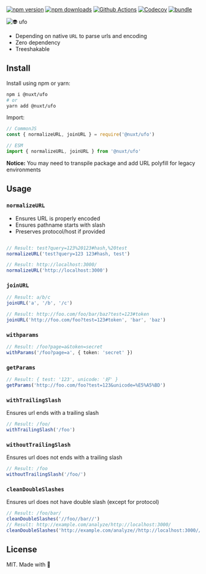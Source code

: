 [![npm version][npm-version-src]][npm-version-href]
[![npm downloads][npm-downloads-src]][npm-downloads-href]
[![Github Actions][github-actions-src]][github-actions-href]
[![Codecov][codecov-src]][codecov-href]
[![bundle][bundle-src]][bundle-href]

![👽 ufo](.github/banner.svg)

- Depending on native `URL` to parse urls and encoding
- Zero dependency
- Treeshakable

## Install

Install using npm or yarn:

```bash
npm i @nuxt/ufo
# or
yarn add @nuxt/ufo
```

Import:

```js
// CommonJS
const { normalizeURL, joinURL } = require('@nuxt/ufo')

// ESM
import { normalizeURL, joinURL } from '@nuxt/ufo'
```

**Notice:** You may need to transpile package and add URL polyfill for legacy environments

## Usage

### `normalizeURL`

- Ensures URL is properly encoded
- Ensures pathname starts with slash
- Preserves protocol/host if provided

```ts

// Result: test?query=123%20123#hash,%20test
normalizeURL('test?query=123 123#hash, test')

// Result: http://localhost:3000/
normalizeURL('http://localhost:3000')
```

### `joinURL`

```ts
// Result: a/b/c
joinURL('a', '/b', '/c')

// Result: http://foo.com/foo/bar/baz?test=123#token
joinURL('http://foo.com/foo?test=123#token', 'bar', 'baz')
```

### `withparams`

```ts
// Result: /foo?page=a&token=secret
withParams('/foo?page=a', { token: 'secret' })
```

### `getParams`

```ts
// Result: { test: '123', unicode: '好' }
getParams('http://foo.com/foo?test=123&unicode=%E5%A5%BD')
```

### `withTrailingSlash`

Ensures url ends with a trailing slash

```ts
// Result: /foo/
withTrailingSlash('/foo')
```

### `withoutTrailingSlash`

Ensures url does not ends with a trailing slash

```ts
// Result: /foo
withoutTrailingSlash('/foo/')
```

### `cleanDoubleSlashes`

Ensures url does not have double slash (except for protocol)

```ts
// Result: /foo/bar/
cleanDoubleSlashes('//foo//bar//')
// Result: http://example.com/analyze/http://localhost:3000/
cleanDoubleSlashes('http://example.com/analyze//http://localhost:3000//')
```

## License

MIT. Made with 💖

<!-- Badges -->
[npm-version-src]: https://img.shields.io/npm/v/@nuxt/ufo?style=flat-square
[npm-version-href]: https://npmjs.com/package/@nuxt/ufo

[npm-downloads-src]: https://img.shields.io/npm/dm/@nuxt/ufo?style=flat-square
[npm-downloads-href]: https://npmjs.com/package/@nuxt/ufo

[github-actions-src]: https://img.shields.io/github/workflow/status/nuxt-contrib/ufo/ci/main?style=flat-square
[github-actions-href]: https://github.com/nuxt-contrib/ufo/actions?query=workflow%3Aci

[codecov-src]: https://img.shields.io/codecov/c/gh/nuxt-contrib/ufo/main?style=flat-square
[codecov-href]: https://codecov.io/gh/nuxt-contrib/ufo

[bundle-src]: https://img.shields.io/bundlephobia/minzip/@nuxt/ufo?style=flat-square
[bundle-href]: https://bundlephobia.com/result?p=@nuxt/ufo

